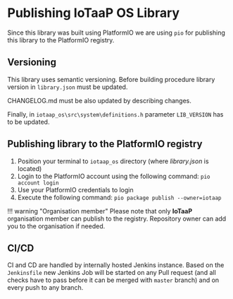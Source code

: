 # Publishing IoTaaP OS Library
Since this library was built using PlatformIO we are using `pio` for publishing this library to the PlatformIO registry.

## Versioning
This library uses semantic versioning. Before building procedure library version in `library.json` must be updated. 

CHANGELOG.md must be also updated by describing changes. 

Finally, in `iotaap_os\src\system\definitions.h` parameter `LIB_VERSION` has to be updated.

## Publishing library to the PlatformIO registry
1. Position your terminal to `iotaap_os` directory (where *library.json* is located)
2. Login to the PlatformIO account using the following command: `pio account login` 
3. Use your PlatformIO credentials to login
4. Execute the following command: `pio package publish --owner=iotaap`

!!! warning "Organisation member"
    Please note that only **IoTaaP** organisation member can publish to the registry. Repository owner 
    can add you to the organisation if needed. 

## CI/CD
CI and CD are handled by internally hosted Jenkins instance. Based on the `Jenkinsfile` new Jenkins Job will be started
on any Pull request (and all checks have to pass before it can be merged with `master` branch) and on every push to any
branch. 